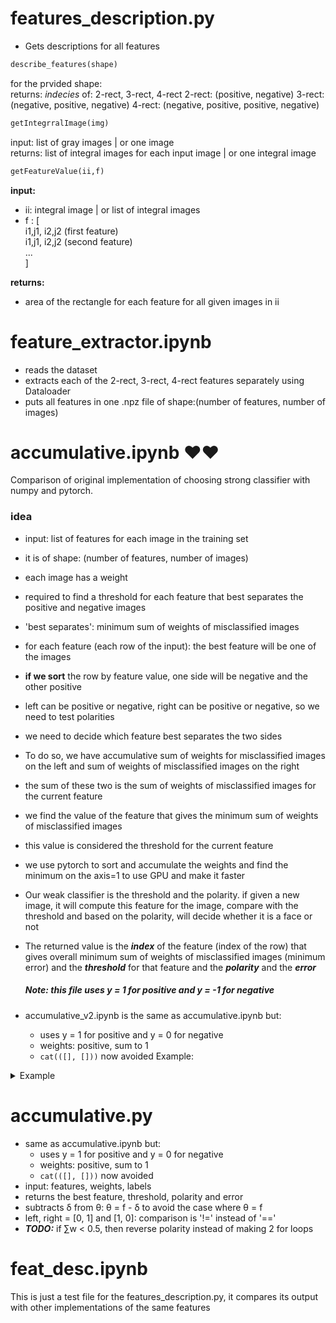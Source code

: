 # features_description.py

* Gets descriptions for all features

```python
describe_features(shape)
```
for the prvided shape:   
returns: *indecies* of: 2-rect, 3-rect, 4-rect
2-rect: (positive, negative)
3-rect: (negative, positive, negative)
4-rect: (negative, positive, positive, negative)

```python
getIntegrralImage(img)
```
input: list of gray images | or one image  
returns: list of integral images for each input image | or one integral image  

```python
getFeatureValue(ii,f)
```
**input:**   
- ii: integral image | or list of integral images    
- f : [  
    i1,j1, i2,j2 (first feature)  
    i1,j1, i2,j2 (second feature)  
    ...  
  ]  

**returns:** 
- area of the rectangle for each feature for all given images in ii
  

# feature_extractor.ipynb
- reads the dataset
- extracts each of the 2-rect, 3-rect, 4-rect features separately using Dataloader 
- puts all features in one .npz file of shape:(number of features, number of images)

# accumulative.ipynb  ❤❤
<p>Comparison of original implementation of choosing strong classifier with numpy and pytorch.</p>

### idea
- input: list of features for each image in the training set
- it is of shape: (number of features, number of images)
- each image has a weight
- required to find a threshold for each feature that best separates the positive and negative images
- 'best separates': minimum sum of weights of misclassified images
- for each feature (each row of the input): the best feature will be one of the images
- **if we sort** the row by feature value, one side will be negative and the other positive
- left can be positive or negative, right can be positive or negative, so we need to test polarities
- we need to decide which feature best separates the two sides
- To do so, we have accumulative sum of weights for misclassified images on the left and sum of weights of misclassified images on the right
- the sum of these two is the sum of weights of misclassified images for the current feature
- we find the value of the feature that gives the minimum sum of weights of misclassified images
- this value is considered the threshold for the current feature
- we use pytorch to sort and accumulate the weights and find the minimum on the axis=1 to use GPU and make it faster
- Our weak classifier is the threshold and the polarity. if given a new image, it will compute this feature for the image, compare with the threshold and based on the polarity, will decide whether it is a face or not
- The returned value is the ***index*** of the feature (index of the row) that gives overall minimum sum of weights of misclassified images (minimum error) and the ***threshold*** for that feature and the ***polarity*** and the ***error***

  ##### ***Note***: this file uses y = 1 for positive and y = -1 for negative
- accumulative_v2.ipynb is the same as accumulative.ipynb but:
  -  uses y = 1 for positive and y = 0 for negative
  -  weights: positive, sum to 1
  -  `cat(([], []))` now avoided
Example:

<details closed> 
<summary>Example</summary>

```python
f = array([[6, 9, 0, 1, 6],
       [5, 1, 2, 5, 4],
       [8, 5, 5, 8, 4],
       [0, 9, 2, 7, 5],
       [0, 4, 9, 9, 7]])
w = array([0.2, 0.2, 0.2, 0.2, 0.2])
labels = array([0,1,1,0,0])
```

1. sort the features by value, axis=1, each row will have labels sorted by feature value
```python
f = array([[0, 1, 6, 6, 9],
       [1, 2, 4, 5, 5],
       [4, 5, 5, 8, 8],
       [0, 2, 5, 7, 9],
       [0, 4, 7, 9, 9]])
labels= array([[1, 0, 0, 0, 1],
        [1, 1, 0, 0, 0],
        [0, 1, 1, 0, 0],
        [0, 1, 1, 0, 0],
        [0, 1, 0, 0, 1]
])
```
1. accumulate the weights of misclassifications on the axis=1;
```python
#! Not Sure if this is correct, but, yOu GeT tHe iDeA
# left is negative, right is positive
w1 = array([[0.2, 0.2, 0.2, 0.2, 0.4],
       [0.2, 0.4, 0.4, 0.4, 0.4],
       [0, 0.2, 0.4, 0.4, 0.4],
       [0, 0.2, 0.4, 0.4, 0.4],
       [0, 0.2, 0.2, 0.2, 0.4]])
# left is positive, right is negative - accumulative from the right:
w2 = array([[0.6, 0.6, 0.4, 0.2, 0],
       [0.6, 0.6, 0.6, 0.4, 0.2],
       [0.6, 0.4, 0.4, 0.4, 0.2],
       [0.6, 0.4, 0.4, 0.4, 0.2],
       [0.6, 0.4, 0.4, 0.2, 0]])
```

1. find the index where the sum of `w1` and `w2` is minimum, axis=1
```python
w_sum = w1 + w2
w_sum = array([[0.8, 0.8, 0.6, 0.4, 0.4],
       [0.8, 1, 1, 0.8, 0.6],
       [0.6, 0.6, 0.8, 0.8, 0.6],
       [0.6, 0.6, 0.8, 0.8, 0.6],
       [0.6, 0.6, 0.6, 0.4, 0.4]])
best_f_index = array([3, 4, 0, 0, 0])
```
1. those indecies are the thresholds, repeat for reversed polarity, choose best threshold, polarity and error



</details>

# accumulative.py
- same as accumulative.ipynb but:
  -  uses y = 1 for positive and y = 0 for negative
  -  weights: positive, sum to 1
  -  `cat(([], []))` now avoided
- input: features, weights, labels
- returns the best feature, threshold, polarity and error
- subtracts δ from θ: θ = f - δ to avoid the case where θ = f
- left, right = [0, 1] and [1, 0]: comparison is '!=' instead of '=='
- ***TODO:*** if ∑w < 0.5, then reverse polarity instead of making 2 for loops
# feat_desc.ipynb  
This is just a test file for the features_description.py, it compares its output with other implementations of the same features